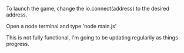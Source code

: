 To launch the game, change the io.connect(address) to the desired address.

Open a node terminal and type 'node main.js'


This is not fully functional, I'm going to be updating regularily as things progress.